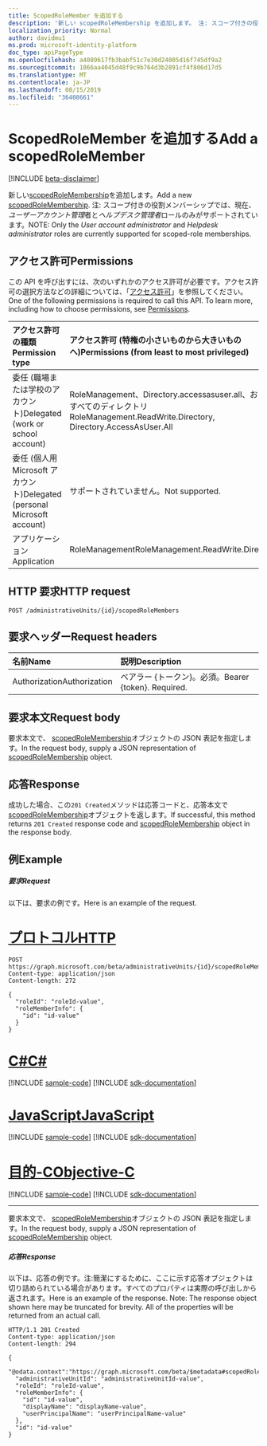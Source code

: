 ```yaml
---
title: ScopedRoleMember を追加する
description: '新しい scopedRoleMembership を追加します。 注: スコープ付きの役割メンバーシップでは、現在、*ユーザーアカウント管理*者と*ヘルプデスク管理者*ロールのみがサポートされています。'
localization_priority: Normal
author: davidmu1
ms.prod: microsoft-identity-platform
doc_type: apiPageType
ms.openlocfilehash: a4089617fb3babf51c7e30d24005d16f745df9a2
ms.sourcegitcommit: 1066aa4045d48f9c9b764d3b2891cf4f806d17d5
ms.translationtype: MT
ms.contentlocale: ja-JP
ms.lasthandoff: 08/15/2019
ms.locfileid: "36408661"
---
```

# <a name="add-a-scopedrolemember"></a><span data-ttu-id="fcc69-104">ScopedRoleMember を追加する</span><span class="sxs-lookup"><span data-stu-id="fcc69-104">Add a scopedRoleMember</span></span>

[!INCLUDE [beta-disclaimer](../../includes/beta-disclaimer.md)]

<span data-ttu-id="fcc69-105">新しい[scopedRoleMembership](../resources/scopedrolemembership.md)を追加します。</span><span class="sxs-lookup"><span data-stu-id="fcc69-105">Add a new [scopedRoleMembership](../resources/scopedrolemembership.md).</span></span> <span data-ttu-id="fcc69-106">注: スコープ付きの役割メンバーシップでは、現在、*ユーザーアカウント管理*者と*ヘルプデスク管理者*ロールのみがサポートされています。</span><span class="sxs-lookup"><span data-stu-id="fcc69-106">NOTE: Only the *User account administrator* and *Helpdesk administrator* roles are currently supported for scoped-role memberships.</span></span>

## <a name="permissions"></a><span data-ttu-id="fcc69-107">アクセス許可</span><span class="sxs-lookup"><span data-stu-id="fcc69-107">Permissions</span></span>
<span data-ttu-id="fcc69-p103">この API を呼び出すには、次のいずれかのアクセス許可が必要です。アクセス許可の選択方法などの詳細については、「[アクセス許可](/graph/permissions-reference)」を参照してください。</span><span class="sxs-lookup"><span data-stu-id="fcc69-p103">One of the following permissions is required to call this API. To learn more, including how to choose permissions, see [Permissions](/graph/permissions-reference).</span></span>


|<span data-ttu-id="fcc69-110">アクセス許可の種類</span><span class="sxs-lookup"><span data-stu-id="fcc69-110">Permission type</span></span>      | <span data-ttu-id="fcc69-111">アクセス許可 (特権の小さいものから大きいものへ)</span><span class="sxs-lookup"><span data-stu-id="fcc69-111">Permissions (from least to most privileged)</span></span>              |
|:--------------------|:---------------------------------------------------------|
|<span data-ttu-id="fcc69-112">委任 (職場または学校のアカウント)</span><span class="sxs-lookup"><span data-stu-id="fcc69-112">Delegated (work or school account)</span></span> | <span data-ttu-id="fcc69-113">RoleManagement、Directory.accessasuser.all、およびすべてのディレクトリ</span><span class="sxs-lookup"><span data-stu-id="fcc69-113">RoleManagement.ReadWrite.Directory, Directory.AccessAsUser.All</span></span>    |
|<span data-ttu-id="fcc69-114">委任 (個人用 Microsoft アカウント)</span><span class="sxs-lookup"><span data-stu-id="fcc69-114">Delegated (personal Microsoft account)</span></span> | <span data-ttu-id="fcc69-115">サポートされていません。</span><span class="sxs-lookup"><span data-stu-id="fcc69-115">Not supported.</span></span>    |
|<span data-ttu-id="fcc69-116">アプリケーション</span><span class="sxs-lookup"><span data-stu-id="fcc69-116">Application</span></span> | <span data-ttu-id="fcc69-117">RoleManagement</span><span class="sxs-lookup"><span data-stu-id="fcc69-117">RoleManagement.ReadWrite.Directory</span></span> |

## <a name="http-request"></a><span data-ttu-id="fcc69-118">HTTP 要求</span><span class="sxs-lookup"><span data-stu-id="fcc69-118">HTTP request</span></span>
<!-- { "blockType": "ignored" } -->
```http
POST /administrativeUnits/{id}/scopedRoleMembers
```
## <a name="request-headers"></a><span data-ttu-id="fcc69-119">要求ヘッダー</span><span class="sxs-lookup"><span data-stu-id="fcc69-119">Request headers</span></span>
| <span data-ttu-id="fcc69-120">名前</span><span class="sxs-lookup"><span data-stu-id="fcc69-120">Name</span></span>      |<span data-ttu-id="fcc69-121">説明</span><span class="sxs-lookup"><span data-stu-id="fcc69-121">Description</span></span>|
|:----------|:----------|
| <span data-ttu-id="fcc69-122">Authorization</span><span class="sxs-lookup"><span data-stu-id="fcc69-122">Authorization</span></span>  | <span data-ttu-id="fcc69-p104">ベアラー {トークン}。必須。</span><span class="sxs-lookup"><span data-stu-id="fcc69-p104">Bearer {token}. Required.</span></span>|

## <a name="request-body"></a><span data-ttu-id="fcc69-125">要求本文</span><span class="sxs-lookup"><span data-stu-id="fcc69-125">Request body</span></span>
<span data-ttu-id="fcc69-126">要求本文で、 [scopedRoleMembership](../resources/scopedrolemembership.md)オブジェクトの JSON 表記を指定します。</span><span class="sxs-lookup"><span data-stu-id="fcc69-126">In the request body, supply a JSON representation of [scopedRoleMembership](../resources/scopedrolemembership.md) object.</span></span>

## <a name="response"></a><span data-ttu-id="fcc69-127">応答</span><span class="sxs-lookup"><span data-stu-id="fcc69-127">Response</span></span>

<span data-ttu-id="fcc69-128">成功した場合、この`201 Created`メソッドは応答コードと、応答本文で[scopedRoleMembership](../resources/scopedrolemembership.md)オブジェクトを返します。</span><span class="sxs-lookup"><span data-stu-id="fcc69-128">If successful, this method returns `201 Created` response code and [scopedRoleMembership](../resources/scopedrolemembership.md) object in the response body.</span></span>

## <a name="example"></a><span data-ttu-id="fcc69-129">例</span><span class="sxs-lookup"><span data-stu-id="fcc69-129">Example</span></span>
##### <a name="request"></a><span data-ttu-id="fcc69-130">要求</span><span class="sxs-lookup"><span data-stu-id="fcc69-130">Request</span></span>
<span data-ttu-id="fcc69-131">以下は、要求の例です。</span><span class="sxs-lookup"><span data-stu-id="fcc69-131">Here is an example of the request.</span></span>

# <a name="httptabhttp"></a>[<span data-ttu-id="fcc69-132">プロトコル</span><span class="sxs-lookup"><span data-stu-id="fcc69-132">HTTP</span></span>](#tab/http)
<!-- {
  "blockType": "request",
  "name": "create_scopedrolemembership_from_administrativeunit"
}-->
```http
POST https://graph.microsoft.com/beta/administrativeUnits/{id}/scopedRoleMembers
Content-type: application/json
Content-length: 272

{
  "roleId": "roleId-value",
  "roleMemberInfo": {
    "id": "id-value"
  }
}
```
# <a name="ctabcsharp"></a>[<span data-ttu-id="fcc69-133">C#</span><span class="sxs-lookup"><span data-stu-id="fcc69-133">C#</span></span>](#tab/csharp)
[!INCLUDE [sample-code](../includes/snippets/csharp/create-scopedrolemembership-from-administrativeunit-csharp-snippets.md)]
[!INCLUDE [sdk-documentation](../includes/snippets/snippets-sdk-documentation-link.md)]

# <a name="javascripttabjavascript"></a>[<span data-ttu-id="fcc69-134">JavaScript</span><span class="sxs-lookup"><span data-stu-id="fcc69-134">JavaScript</span></span>](#tab/javascript)
[!INCLUDE [sample-code](../includes/snippets/javascript/create-scopedrolemembership-from-administrativeunit-javascript-snippets.md)]
[!INCLUDE [sdk-documentation](../includes/snippets/snippets-sdk-documentation-link.md)]

# <a name="objective-ctabobjc"></a>[<span data-ttu-id="fcc69-135">目的-C</span><span class="sxs-lookup"><span data-stu-id="fcc69-135">Objective-C</span></span>](#tab/objc)
[!INCLUDE [sample-code](../includes/snippets/objc/create-scopedrolemembership-from-administrativeunit-objc-snippets.md)]
[!INCLUDE [sdk-documentation](../includes/snippets/snippets-sdk-documentation-link.md)]

---

<span data-ttu-id="fcc69-136">要求本文で、 [scopedRoleMembership](../resources/scopedrolemembership.md)オブジェクトの JSON 表記を指定します。</span><span class="sxs-lookup"><span data-stu-id="fcc69-136">In the request body, supply a JSON representation of [scopedRoleMembership](../resources/scopedrolemembership.md) object.</span></span>
##### <a name="response"></a><span data-ttu-id="fcc69-137">応答</span><span class="sxs-lookup"><span data-stu-id="fcc69-137">Response</span></span>
<span data-ttu-id="fcc69-p105">以下は、応答の例です。注:簡潔にするために、ここに示す応答オブジェクトは切り詰められている場合があります。すべてのプロパティは実際の呼び出しから返されます。</span><span class="sxs-lookup"><span data-stu-id="fcc69-p105">Here is an example of the response. Note: The response object shown here may be truncated for brevity. All of the properties will be returned from an actual call.</span></span>
<!-- {
  "blockType": "response",
  "truncated": true,
  "@odata.type": "microsoft.graph.scopedRoleMembership"
} -->
```http
HTTP/1.1 201 Created
Content-type: application/json
Content-length: 294

{
  "@odata.context":"https://graph.microsoft.com/beta/$metadata#scopedRoleMemberships/$entity",
  "administrativeUnitId": "administrativeUnitId-value",
  "roleId": "roleId-value",
  "roleMemberInfo": {
    "id": "id-value",
    "displayName": "displayName-value",
    "userPrincipalName": "userPrincipalName-value"
  },
  "id": "id-value"
}
```

<!-- uuid: 8fcb5dbc-d5aa-4681-8e31-b001d5168d79
2015-10-25 14:57:30 UTC -->
<!--
{
  "type": "#page.annotation",
  "description": "Create scopedRoleMembership",
  "keywords": "",
  "section": "documentation",
  "tocPath": "",
  "suppressions": [
  ]
}
-->
